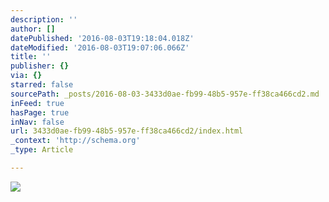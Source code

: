 ```yaml
---
description: ''
author: []
datePublished: '2016-08-03T19:18:04.018Z'
dateModified: '2016-08-03T19:07:06.066Z'
title: ''
publisher: {}
via: {}
starred: false
sourcePath: _posts/2016-08-03-3433d0ae-fb99-48b5-957e-ff38ca466cd2.md
inFeed: true
hasPage: true
inNav: false
url: 3433d0ae-fb99-48b5-957e-ff38ca466cd2/index.html
_context: 'http://schema.org'
_type: Article

---
```

![](https://the-grid-user-content.s3-us-west-2.amazonaws.com/46574d90-e441-4ca2-a618-062d13be7b33.png)